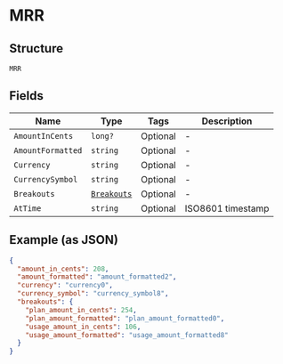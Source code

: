 
# MRR

## Structure

`MRR`

## Fields

| Name | Type | Tags | Description |
|  --- | --- | --- | --- |
| `AmountInCents` | `long?` | Optional | - |
| `AmountFormatted` | `string` | Optional | - |
| `Currency` | `string` | Optional | - |
| `CurrencySymbol` | `string` | Optional | - |
| `Breakouts` | [`Breakouts`](../../doc/models/breakouts.md) | Optional | - |
| `AtTime` | `string` | Optional | ISO8601 timestamp |

## Example (as JSON)

```json
{
  "amount_in_cents": 208,
  "amount_formatted": "amount_formatted2",
  "currency": "currency0",
  "currency_symbol": "currency_symbol8",
  "breakouts": {
    "plan_amount_in_cents": 254,
    "plan_amount_formatted": "plan_amount_formatted0",
    "usage_amount_in_cents": 106,
    "usage_amount_formatted": "usage_amount_formatted8"
  }
}
```


